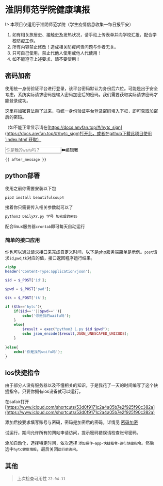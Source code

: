 # 淮阴师范学院健康填报

!> 本项目仅适用于淮阴师范学院（学生疫情信息收集—每日报平安）

1. 如有相关旅居史、接触史及发热状况，请手动上传表单并向学校汇报，配合学校防疫工作。
2. 所有内容禁止修改！造成相关防疫问责问题与作者无关。
3. 只可自己使用，禁止代他人使用或他人代使用！
4. 如不能遵守上述要求，请不要使用！

## 密码加密
使用统一身份验证平台进行登录，该平台密码默认为身份后六位。可能是出于安全考虑，系统实际请求密码是输入密码加密后的密码。我们需要获取实际请求密码才能登录成功。

这里将加密算法搬了过来，将统一身份验证平台登录密码填入下框，即可获取加密后的密码。

（如不能正常显示请在[https://docs.anyfan.top/#/hytc_sign](https://docs.anyfan.top/#/hytc_sign)打开此，或者在github下载此项目使用`index.html`获取）

<script>
    const app = Vue.createApp({
        data() {
            return {
                message: '123456'
            };
        },
        computed: {
            after_message() {
                return get_HytcPwd(this.message)
            }
        }
    })
    app.mount("#hytc_sign")
</script>

<div id="hytc_sign">
<input v-model="message" placeholder="你是我的waifu吗？">⬅编辑我

<pre data-lang="text"><code class="lang-text">{{ after_message }}</code></pre>
</div>

## python部署
使用之前你需要安装以下包
```python
pip3 install beautifulsoup4
```
接着你只需要传入相关参数就可以了
```python
python3 DailyXY.py 学号 加密后的密码
```
配合linux服务器`crontab`即可每天自动运行
### 简单的接口应用
你也可以通过请求接口来完成自定义时间，以下是php服务端简单是示例。`post`请求`id`,`pwd`,`tk`对应的值，接口返回程序运行结果。
```php
<?php
header('Content-Type:application/json');

$id = $_POST['id'];

$pwd = $_POST['pwd'];

$tk = $_POST['tk'];

if ($tk=='hytc'){
    if($id==''||$pwd==''){
        echo('你是我的waifu吗');
    }
    else{
        $result = exec("python3 1.py $id $pwd");
        echo json_encode($result,JSON_UNESCAPED_UNICODE);
    }
    
}else{
    echo('你是我的waifu吗');
}
```
## ios快捷指令
由于部分人没有服务器以及不懂相关的知识，于是我花了一天的时间编写了这个快捷指令。只要你拥有ios设备就可以运行。

在safair打开[https://www.icloud.com/shortcuts/53d0f9171c2a4a05b7e2f925f90c382a](https://www.icloud.com/shortcuts/53d0f9171c2a4a05b7e2f925f90c382a)

添加后按要求填写账号与密码，密码是加密后的密码。详情见 [密码加密](#密码加密)

试运行，期间允许所有的网站申请访问，提示密码错误请检查账号密码。

添加自动化，选择特定时间，依次选择 `添加操作`-`app`-`快捷指令`-`运行快捷指令`。然后选中`hytc健康填报`，最后关闭`运行前询问`。

## 其他

> 上次检查可用性 `22-04-11`